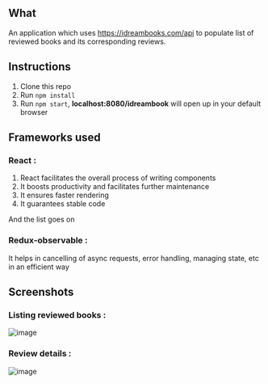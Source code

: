 ## What

An application which uses https://idreambooks.com/api to populate list of reviewed books and its corresponding reviews.

## Instructions

1.  Clone this repo
2.  Run `npm install`
3.  Run `npm start`, **localhost:8080/idreambook** will open up in your default browser

## Frameworks used

### React : 

 1. React facilitates the overall process of writing components
 2. It boosts productivity and facilitates further maintenance 
 3. It ensures faster rendering
 4. It guarantees stable code

 And the list goes on


### Redux-observable : 

 It helps in cancelling of async requests, error handling, managing state, etc in an efficient way

## Screenshots

### Listing reviewed books :

![image](https://res.cloudinary.com/shreyas/image/upload/v1548686184/Screenshot_2019-01-28_at_8.05.58_PM_faf02q.png)

### Review details :

![image](https://res.cloudinary.com/shreyas/image/upload/v1548685865/Screenshot_2019-01-28_at_8.00.35_PM_sal1py.png)
 




